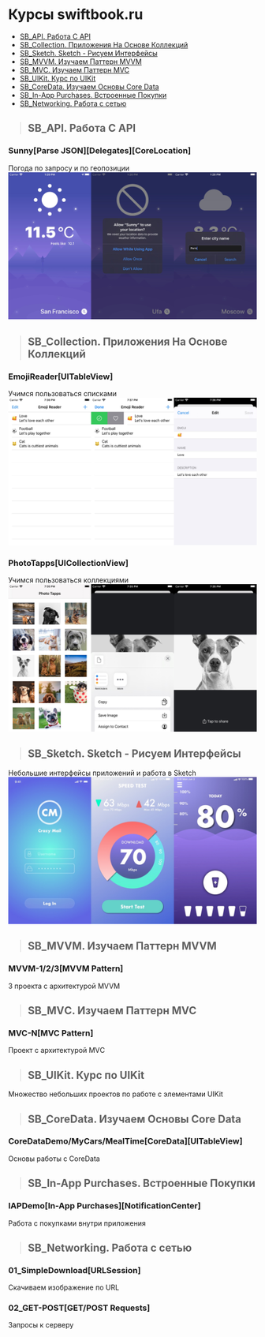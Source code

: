 Курсы swiftbook.ru
=========================

+ [SB_API. Работа С API](#SB_API)
+ [SB_Collection. Приложения На Основе Коллекций](#SB_Collection)
+ [SB_Sketch. Sketch - Рисуем Интерфейсы](#SB_Sketch)
+ [SB_MVVM. Изучаем Паттерн MVVM](#SB_MVVM)
+ [SB_MVС. Изучаем Паттерн MVC](#SB_MVС)
+ [SB_UIKit. Курс по UIKit](#SB_UIKit)
+ [SB_CoreData. Изучаем Основы Core Data](#SB_CoreData)
+ [SB_In-App Purchases. Встроенные Покупки](#SB_IAP)
+ [SB_Networking. Работа с сетью](#SB_Networking)

>## <a name="SB_API"></a> SB_API. Работа С API
### Sunny[Parse JSON][Delegates][CoreLocation]
Погода по запросу и по геопозиции
![Альтернативный текст](https://github.com/MikhailDM/SwiftBook_Projects/blob/master/SB_API/_Screenshots/Sunny/All.jpg)

>## <a name="SB_Collection"></a> SB_Collection. Приложения На Основе Коллекций
### EmojiReader[UITableView]
Учимся пользоваться списками
![Альтернативный текст](https://github.com/MikhailDM/SwiftBook_Projects/blob/master/SB_Collections/_Screenshots/EmojiReader/All.jpg)
### PhotoTapps[UICollectionView]
Учимся пользоваться коллекциями
![Альтернативный текст](https://github.com/MikhailDM/SwiftBook_Projects/blob/master/SB_Collections/_Screenshots/PhotoTapps/All.jpg)

>## <a name="SB_Sketch"></a> SB_Sketch. Sketch - Рисуем Интерфейсы
Небольшие интерфейсы приложений и работа в Sketch
![Альтернативный текст](https://github.com/MikhailDM/SwiftBook_Projects/blob/master/SB_Sketch/_Screenshots/All.jpg)

>## <a name="SB_MVVM"></a> SB_MVVM. Изучаем Паттерн MVVM
### MVVM-1/2/3[MVVM Pattern]
3 проекта с архитектурой MVVM

>## <a name="SB_MVС"></a> SB_MVС. Изучаем Паттерн MVC
### MVC-N[MVC Pattern]
Проект с архитектурой MVС

>## <a name="SB_UIKit"></a> SB_UIKit. Курс по UIKit
Множество небольших проектов по работе с элементами UIKit

>## <a name="SB_CoreData"></a> SB_CoreData. Изучаем Основы Core Data
### CoreDataDemo/MyCars/MealTime[CoreData][UITableView]
Основы работы с CoreData

>## <a name="SB_IAP"></a> SB_In-App Purchases. Встроенные Покупки
### IAPDemo[In-App Purchases][NotificationCenter]
Работа с покупками внутри приложения

>## <a name="SB_Networking"></a> SB_Networking. Работа с сетью
### 01_SimpleDownload[URLSession]
Скачиваем изображение по URL

### 02_GET-POST[GET/POST Requests]
Запросы к серверу
